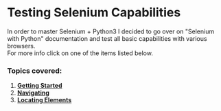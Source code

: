 # Testing Selenium Capabilities

In order to master Selenium + Python3 I decided to go over on "Selenium with Python" documentation and test all basic capabilities with various browsers.<br/>
For more info click on one of the items listed below.

### Topics covered:

1. **[Getting Started](https://github.com/ikostan/SELENIUM_WEBDRIVER_WORKING_WITH_ELEMENTS/tree/master/testing_selenium_capabilities/tests/simple_usage)**
2. **[Navigating](https://github.com/ikostan/SELENIUM_WEBDRIVER_WORKING_WITH_ELEMENTS/tree/master/testing_selenium_capabilities/tests/navigating)**  
3. **[Locating Elements](https://github.com/ikostan/SELENIUM_WEBDRIVER_WORKING_WITH_ELEMENTS/tree/master/testing_selenium_capabilities/tests/locating_elements)**
